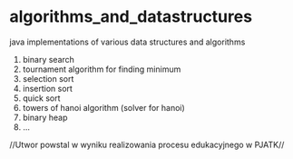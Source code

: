 # algorithms_and_datastructures
java implementations of various data structures and algorithms
1) binary search
2) tournament algorithm for finding minimum
3) selection sort
4) insertion sort
5) quick sort 
6) towers of hanoi algorithm (solver for hanoi)
7) binary heap
8) ...

//Utwor powstal w wyniku realizowania procesu edukacyjnego w PJATK// 
